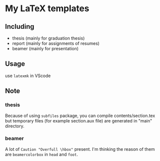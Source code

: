 # My LaTeX templates 
## Including
- thesis (mainly for graduation thesis)
- report (mainly for assignments of resumes)
- beamer (mainly for presentation)

## Usage
use `latexmk` in VScode


## Note
### thesis
Because of using `subfiles` package, you can compile contents/section.tex but temporary files (for example section.aux file) are generated in "main" directory.
### beamer
A lot of `Caution "Overfull \hbox"` present. I'm thinking the reason of them are `beamercolorbox` in `head` and `foot`.
